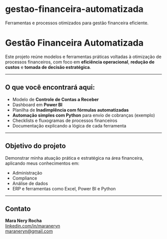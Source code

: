 # gestao-financeira-automatizada
Ferramentas e processos otimizados para gestão financeira eficiente.
# Gestão Financeira Automatizada 

Este projeto reúne modelos e ferramentas práticas voltadas à otimização de processos financeiros, com foco em **eficiência operacional**, **redução de custos** e **tomada de decisão estratégica**.

---

## O que você encontrará aqui:

- Modelo de **Controle de Contas a Receber**
- Dashboard em **Power BI**
- Planilha de **Inadimplência com fórmulas automatizadas**
- **Automação simples com Python** para envio de cobranças (exemplo)
- Checklists e fluxogramas de processos financeiros
- Documentação explicando a lógica de cada ferramenta

---

## Objetivo do projeto

Demonstrar minha atuação prática e estratégica na área financeira, aplicando meus conhecimentos em:
- Administração
- Compliance
- Análise de dados
- ERP e ferramentas como Excel, Power BI e Python

---

## Contato

**Mara Nery Rocha**  
[linkedin.com/in/maraneryn](https://www.linkedin.com/in/maraneryn)  
maraneryn@gmail.com  
